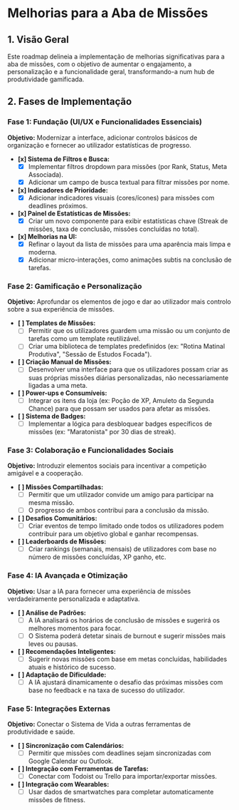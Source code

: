 # Melhorias para a Aba de Missões

## 1. Visão Geral

Este roadmap delineia a implementação de melhorias significativas para a aba de missões, com o objetivo de aumentar o engajamento, a personalização e a funcionalidade geral, transformando-a num hub de produtividade gamificada.

## 2. Fases de Implementação

### Fase 1: Fundação (UI/UX e Funcionalidades Essenciais)
**Objetivo:** Modernizar a interface, adicionar controlos básicos de organização e fornecer ao utilizador estatísticas de progresso.

- **[x] Sistema de Filtros e Busca:**
    - [x] Implementar filtros dropdown para missões (por Rank, Status, Meta Associada).
    - [x] Adicionar um campo de busca textual para filtrar missões por nome.
- **[x] Indicadores de Prioridade:**
    - [x] Adicionar indicadores visuais (cores/ícones) para missões com deadlines próximos.
- **[x] Painel de Estatísticas de Missões:**
    - [x] Criar um novo componente para exibir estatísticas chave (Streak de missões, taxa de conclusão, missões concluídas no total).
- **[x] Melhorias na UI:**
    - [x] Refinar o layout da lista de missões para uma aparência mais limpa e moderna.
    - [x] Adicionar micro-interações, como animações subtis na conclusão de tarefas.

### Fase 2: Gamificação e Personalização
**Objetivo:** Aprofundar os elementos de jogo e dar ao utilizador mais controlo sobre a sua experiência de missões.

- **[ ] Templates de Missões:**
    - [ ] Permitir que os utilizadores guardem uma missão ou um conjunto de tarefas como um template reutilizável.
    - [ ] Criar uma biblioteca de templates predefinidos (ex: "Rotina Matinal Produtiva", "Sessão de Estudos Focada").
- **[ ] Criação Manual de Missões:**
    - [ ] Desenvolver uma interface para que os utilizadores possam criar as suas próprias missões diárias personalizadas, não necessariamente ligadas a uma meta.
- **[ ] Power-ups e Consumíveis:**
    - [ ] Integrar os itens da loja (ex: Poção de XP, Amuleto da Segunda Chance) para que possam ser usados para afetar as missões.
- **[ ] Sistema de Badges:**
    - [ ] Implementar a lógica para desbloquear badges específicos de missões (ex: "Maratonista" por 30 dias de streak).

### Fase 3: Colaboração e Funcionalidades Sociais
**Objetivo:** Introduzir elementos sociais para incentivar a competição amigável e a cooperação.

- **[ ] Missões Compartilhadas:**
    - [ ] Permitir que um utilizador convide um amigo para participar na mesma missão.
    - [ ] O progresso de ambos contribui para a conclusão da missão.
- **[ ] Desafios Comunitários:**
    - [ ] Criar eventos de tempo limitado onde todos os utilizadores podem contribuir para um objetivo global e ganhar recompensas.
- **[ ] Leaderboards de Missões:**
    - [ ] Criar rankings (semanais, mensais) de utilizadores com base no número de missões concluídas, XP ganho, etc.

### Fase 4: IA Avançada e Otimização
**Objetivo:** Usar a IA para fornecer uma experiência de missões verdadeiramente personalizada e adaptativa.

- **[ ] Análise de Padrões:**
    - [ ] A IA analisará os horários de conclusão de missões e sugerirá os melhores momentos para focar.
    - [ ] O Sistema poderá detetar sinais de burnout e sugerir missões mais leves ou pausas.
- **[ ] Recomendações Inteligentes:**
    - [ ] Sugerir novas missões com base em metas concluídas, habilidades atuais e histórico de sucesso.
- **[ ] Adaptação de Dificuldade:**
    - [ ] A IA ajustará dinamicamente o desafio das próximas missões com base no feedback e na taxa de sucesso do utilizador.

### Fase 5: Integrações Externas
**Objetivo:** Conectar o Sistema de Vida a outras ferramentas de produtividade e saúde.

- **[ ] Sincronização com Calendários:**
    - [ ] Permitir que missões com deadlines sejam sincronizadas com Google Calendar ou Outlook.
- **[ ] Integração com Ferramentas de Tarefas:**
    - [ ] Conectar com Todoist ou Trello para importar/exportar missões.
- **[ ] Integração com Wearables:**
    - [ ] Usar dados de smartwatches para completar automaticamente missões de fitness.
